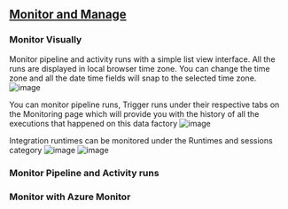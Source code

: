 ## [Monitor and Manage](https://github.com/microsoft/implementation-patterns/blob/main/pattern-datafactory-databricks/docs/adfmonitor.md)

### Monitor Visually
Monitor pipeline and activity runs with a simple list view interface. All the runs are displayed in local browser time zone. You can change the time zone and all the date time fields will snap to the selected time zone.
![image](https://user-images.githubusercontent.com/22504173/90347075-fa755400-dffb-11ea-8ca3-05e856eed069.png)

You can monitor pipeline runs, Trigger runs under their respective tabs on the Monitoring page which will provide you with the history of all the executions that happened on this data factory
![image](https://user-images.githubusercontent.com/22504173/90347183-b3d42980-dffc-11ea-8ea8-f49160cd7520.png)

Integration runtimes can be monitored under the Runtimes and sessions category
![image](https://user-images.githubusercontent.com/22504173/90347226-e120d780-dffc-11ea-88c2-f23a84a4a205.png)
![image](https://user-images.githubusercontent.com/22504173/90347216-d403e880-dffc-11ea-8290-dfe0ea1d2c79.png)

### Monitor Pipeline and Activity runs

### Monitor with Azure Monitor

